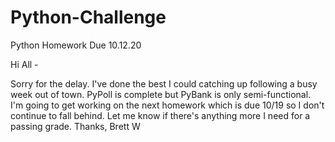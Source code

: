 # Python-Challenge
Python Homework Due 10.12.20

Hi All - 

Sorry for the delay. I've done the best I could catching up following a busy week out of town. PyPoll is complete but PyBank is only semi-functional. 
I'm going to get working on the next homework which is due 10/19 so I don't continue to fall behind. Let me know if there's anything more I need for a passing grade.
Thanks, 
Brett W
